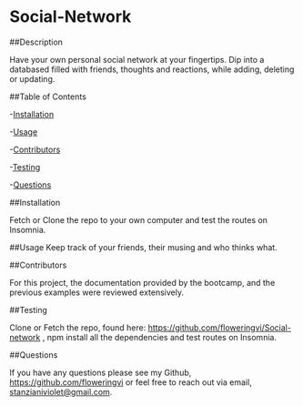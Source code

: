 # Social-Network
 
 ##Description

Have your own personal social network at your fingertips. Dip into a databased filled with friends, thoughts and reactions, while adding, deleting or updating.
  
  ##Table of Contents

 -[Installation](#installation)

 -[Usage](#usage) 

 -[Contributors](#contributors) 

 -[Testing](#testing)

 -[Questions](#questions)

  ##Installation 

Fetch or Clone the repo to your own computer and test the routes on Insomnia.

  ##Usage 
Keep track of your friends, their musing and who thinks what.

 

  ##Contributors

For this project, the documentation provided by the bootcamp, and the previous examples were reviewed extensively.

   ##Testing 

 Clone or Fetch the repo, found here: https://github.com/floweringvi/Social-network , npm install all the dependencies and test routes on Insomnia.

   ##Questions 
   
   If you have any questions please see my Github, https://github.com/floweringvi or feel free to reach out via email, stanzianiviolet@gmail.com. 